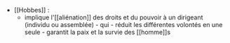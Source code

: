 - [[Hobbes]] : 
	- implique l'[[aliénation]] des droits et du pouvoir à un dirigeant (individu ou assemblée)
          - qui
            - réduit les différentes volontés en une seule
            - garantit la paix et la survie des [[homme]]s